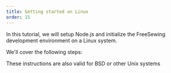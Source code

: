 ```yaml
---
title: Getting started on Linux
order: 15
---
```


In this tutorial, we will setup Node.js and initialize the FreeSewing
development environment on a Linux system.

We'll cover the following steps:

<ReadMore />

<Tip>These instructions are also valid for BSD or other Unix systems</Tip>
